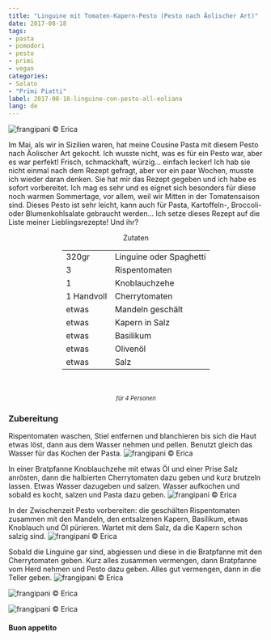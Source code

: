 ```yaml
---
title: "Linguine mit Tomaten-Kapern-Pesto (Pesto nach Äolischer Art)"
date: 2017-08-18
tags:
- pasta
- pomodori
- pesto 
- primi
- vegan
categories:
- Salato
- "Primi Piatti"
label: 2017-08-18-linguine-con-pesto-all-eoliana
lang: de
---
```

![](../2017-08-18-linguine-con-pesto-all-eoliana/header.jpg "frangipani © Erica")

Im Mai, als wir in Sizilien waren, hat meine Cousine Pasta mit diesem Pesto nach Äolischer Art gekocht. Ich wusste nicht, was es für ein Pesto war, aber es war perfekt! Frisch, schmackhaft, würzig... einfach lecker! Ich hab sie nicht einmal nach dem Rezept gefragt, aber vor ein paar Wochen, musste ich wieder daran denken. Sie hat mir das Rezept gegeben und ich habe es sofort vorbereitet. Ich mag es sehr und es eignet sich besonders für diese noch warmen Sommertage, vor allem, weil wir Mitten in der Tomatensaison sind. Dieses Pesto ist sehr leicht, kann auch für Pasta, Kartoffeln-, Broccoli- oder Blumenkohlsalate gebraucht werden... Ich setze dieses Rezept auf die Liste meiner Lieblingsrezepte! Und ihr?

<div id="wrapper" style="text-align: center">
  <div id="yourdiv" style="display: inline-block;">
    <div class="ingredients">
      <div class="ingredients-title">Zutaten</div>
      <table>
        <tbody>
          <tr>
            <td>320gr</td>
            <td>Linguine oder Spaghetti</td>
          </tr>
          <tr>
            <td>3</td>
            <td>Rispentomaten</td>
          </tr>
          <tr>
            <td>1</td>
            <td>Knoblauchzehe</td>
          </tr>
          <tr>
            <td>1 Handvoll</td>
            <td>Cherrytomaten</td>
          </tr>
          <tr>
            <td>etwas</td>
            <td>Mandeln geschält</td>
          </tr>
          <tr>
            <td>etwas</td>
            <td>Kapern in Salz</td>
          </tr>
          <tr>
            <td>etwas</td>
            <td>Basilikum</td>
          </tr>
          <tr>
            <td>etwas</td>
            <td>Olivenöl</td>
          </tr>
          <tr>
            <td>etwas</td>
            <td>Salz</td>
          </tr>
        </tbody>
      </table>
      <br></br>
      <i class="pull-right" style="font-size: 80%;">für 4 Personen</i>
    </div>
  </div>
</div>


<h3>
  <font color="grey">
    <i class="fa-solid fa-gears"></i>
  </font> Zubereitung
</h3>

Rispentomaten waschen, Stiel entfernen und blanchieren bis sich die Haut etwas löst, dann aus dem Wasser nehmen und pellen. Benutzt gleich das Wasser für das Kochen der Pasta.
![](../2017-08-18-linguine-con-pesto-all-eoliana/pomodori.jpg "frangipani © Erica")

In einer Bratpfanne Knoblauchzehe mit etwas Öl und einer Prise Salz anrösten, dann die halbierten Cherrytomaten dazu geben und kurz brutzeln lassen. Etwas Wasser dazugeben und salzen. Wasser aufkochen und sobald es kocht, salzen und Pasta dazu geben.
![](../2017-08-18-linguine-con-pesto-all-eoliana/pomodorini.jpg "frangipani © Erica")

In der Zwischenzeit Pesto vorbereiten: die geschälten Rispentomaten zusammen mit den Mandeln, den entsalzenen Kapern, Basilikum, etwas Knoblauch und Öl pürieren. Wartet mit dem Salz, da die Kapern schon salzig sind.
![](../2017-08-18-linguine-con-pesto-all-eoliana/pesto.jpg "frangipani © Erica")

Sobald die Linguine gar sind, abgiessen und diese in die Bratpfanne mit den Cherrytomaten geben. Kurz alles zusammen vermengen, dann Bratpfanne vom Herd nehmen und Pesto dazu geben. Alles gut vermengen, dann in die Teller geben.
![](../2017-08-18-linguine-con-pesto-all-eoliana/risultato1.jpg "frangipani © Erica")

![](../2017-08-18-linguine-con-pesto-all-eoliana/risultato2.jpg "frangipani © Erica")

![](../2017-08-18-linguine-con-pesto-all-eoliana/risultato3.jpg "frangipani © Erica")

<h4>Buon appetito
  <font color="red">
    <i class="fa-regular fa-face-smile"></i>
  </font>
</h4>

